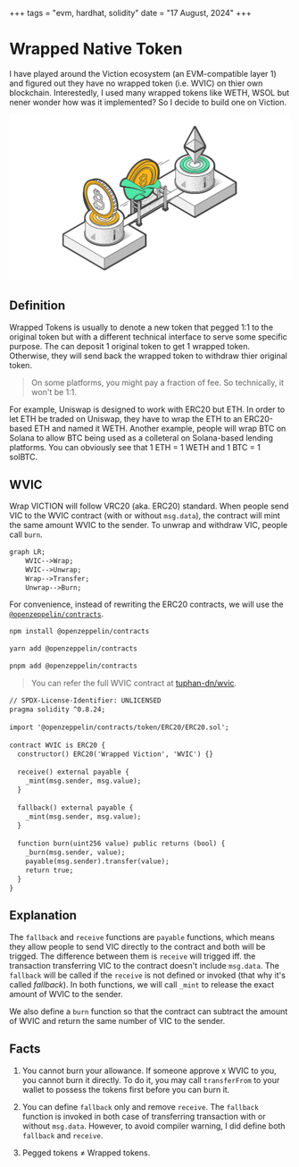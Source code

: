+++
tags = "evm, hardhat, solidity"
date = "17 August, 2024"
+++

# Wrapped Native Token

I have played around the Viction ecosystem (an EVM-compatible layer 1) and figured out they have no wrapped token (i.e. WVIC) on thier own blockchain. Interestedly, I used many wrapped tokens like WETH, WSOL but nener wonder how was it implemented? So I decide to build one on Viction.

![A wrapped token illustration from Tangem Wallet](./wrapped-token.png)

## Definition

Wrapped Tokens is usually to denote a new token that pegged 1:1 to the original token but with a different technical interface to serve some specific purpose. The can deposit 1 original token to get 1 wrapped token. Otherwise, they will send back the wrapped token to withdraw thier original token.

> On some platforms, you might pay a fraction of fee. So technically, it won't be 1:1.

For example, Uniswap is designed to work with ERC20 but ETH. In order to let ETH be traded on Uniswap, they have to wrap the ETH to an ERC20-based ETH and named it WETH. Another example, people will wrap BTC on Solana to allow BTC being used as a colleteral on Solana-based lending platforms. You can obviously see that 1 ETH = 1 WETH and 1 BTC = 1 solBTC.

## WVIC

Wrap VICTION will follow VRC20 (aka. ERC20) standard. When people send VIC to the WVIC contract (with or without `msg.data`), the contract will mint the same amount WVIC to the sender. To unwrap and withdraw VIC, people call `burn`.

```mermaid
graph LR;
    WVIC-->Wrap;
    WVIC-->Unwrap;
    Wrap-->Transfer;
    Unwrap-->Burn;
```

For convenience, instead of rewriting the ERC20 contracts, we will use the [`@openzeppelin/contracts`](https://www.npmjs.com/package/@openzeppelin/contracts).

```bash label="npm" group="install"
npm install @openzeppelin/contracts
```

```bash label="yarn" group="install"
yarn add @openzeppelin/contracts
```

```bash label="pnpm" group="install"
pnpm add @openzeppelin/contracts
```

> You can refer the full WVIC contract at [tuphan-dn/wvic](https://github.com/tuphan-dn/wvic).

```solidity label="WVIC.sol" group="contracts"
// SPDX-License-Identifier: UNLICENSED
pragma solidity ^0.8.24;

import '@openzeppelin/contracts/token/ERC20/ERC20.sol';

contract WVIC is ERC20 {
  constructor() ERC20('Wrapped Viction', 'WVIC') {}

  receive() external payable {
    _mint(msg.sender, msg.value);
  }

  fallback() external payable {
    _mint(msg.sender, msg.value);
  }

  function burn(uint256 value) public returns (bool) {
    _burn(msg.sender, value);
    payable(msg.sender).transfer(value);
    return true;
  }
}
```

## Explanation

The `fallback` and `receive` functions are `payable` functions, which means they allow people to send VIC directly to the contract and both will be trigged. The difference between them is `receive` will trigged iff. the transaction transferring VIC to the contract doesn't include `msg.data`. The `fallback` will be called if the `receive` is not defined or invoked (that why it's called _fallback_). In both functions, we will call `_mint` to release the exact amount of WVIC to the sender.

We also define a `burn` function so that the contract can subtract the amount of WVIC and return the same number of VIC to the sender.

## Facts

1. You cannot burn your allowance. If someone approve x WVIC to you, you cannot burn it directly. To do it, you may call `transferFrom` to your wallet to possess the tokens first before you can burn it.

2. You can define `fallback` only and remove `receive`. The `fallback` function is invoked in both case of transferring transaction with or without `msg.data`. However, to avoid compiler warning, I did define both `fallback` and `receive`.

3. Pegged tokens $\neq$ Wrapped tokens.
